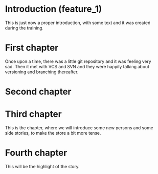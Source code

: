 # Introduction (feature_1)
This is just now a proper introduction, with some text and it was created during the training.

# First chapter
Once upon a time, there was a little git repository and it was feeling very sad. Then it met with VCS and SVN and they were happily talking about versioning and branching thereafter.

# Second chapter

# Third chapter
This is the chapter, where we will introduce some new persons and some side stories, to make the store a bit more tense.

# Fourth chapter
This will be the highlight of the story.
